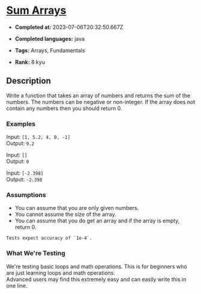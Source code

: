 # [Sum Arrays](https://www.codewars.com/kata/53dc54212259ed3d4f00071c)

- **Completed at:** 2023-07-06T20:32:50.667Z

- **Completed languages:** java

- **Tags:** Arrays, Fundamentals

- **Rank:** 8 kyu

## Description

Write a function that takes an array of numbers and returns the sum of the numbers. The numbers can be negative or non-integer. If the array does not contain any numbers then you should return 0.


### Examples

Input: `[1, 5.2, 4, 0, -1]`  
Output: `9.2`

Input: `[]`  
Output: `0`

Input: `[-2.398]`  
Output: `-2.398`


### Assumptions

- You can assume that you are only given numbers.
- You cannot assume the size of the array.
- You can assume that you do get an array and if the array is empty, return 0.


~~~if:java
Tests expect accuracy of `1e-4`.
~~~


### What We're Testing

We're testing basic loops and math operations. This is for beginners who are just learning loops and math operations.  
Advanced users may find this extremely easy and can easily write this in one line.
